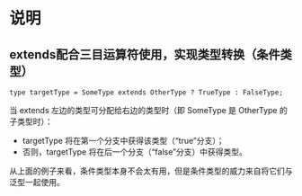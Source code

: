 # 说明

## extends配合三目运算符使用，实现类型转换（条件类型）

`type targetType = SomeType extends OtherType ? TrueType : FalseType;`

当 extends 左边的类型可分配给右边的类型时（即 SomeType 是 OtherType 的子类型时）：

-   targetType 将在第一个分支中获得该类型（“true”分支）；
-   否则，targetType 将在后一个分支（“false”分支）中获得类型。

从上面的例子来看，条件类型本身不会太有用，但是条件类型的威力来自将它们与泛型一起使用。
